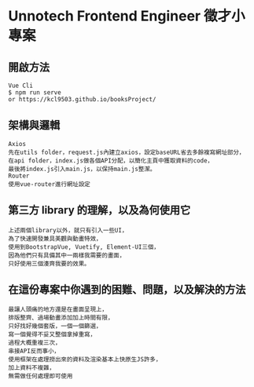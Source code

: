 # Unnotech Frontend Engineer 徵才小專案

## 開啟方法
```
Vue Cli
$ npm run serve
or https://kcl9503.github.io/booksProject/
```

## 架構與邏輯
```
Axios
先在utils folder，request.js內建立axios，設定baseURL省去多餘複寫網址部分，
在api folder，index.js做各個API分配，以簡化主頁中獲取資料的code，
最後將index.js引入main.js，以保持main.js整潔。
Router
使用vue-router進行網址設定
```

## 第三方 library 的理解，以及為何使用它
```
上述兩個library以外，就只有引入一些UI，
為了快速開發兼具美觀與動畫特效，
使用到BootstrapVue, Vuetify, Element-UI三個，
因為他們只有具備其中一兩樣我需要的畫面，
只好使用三個湊齊我要的效果。
```

## 在這份專案中你遇到的困難、問題，以及解決的方法
```
最讓人頭痛的地方還是在畫面呈現上，
排版整齊、過場動畫添加加上時間有限，
只好找好幾個套版，一個一個篩選，
寫一個覺得不妥又整個拿掉重寫，
過程大概重複三次，
串接API反而事小，
使用框架在處理撈出來的資料及渲染基本上快原生JS許多，
加上資料不複雜，
無需做任何處理即可使用
```